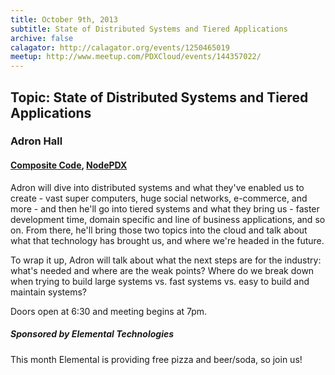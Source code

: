 ```yaml
---
title: October 9th, 2013
subtitle: State of Distributed Systems and Tiered Applications
archive: false
calagator: http://calagator.org/events/1250465019
meetup: http://www.meetup.com/PDXCloud/events/144357022/
---
```


## Topic: State of Distributed Systems and Tiered Applications
### Adron Hall
#### [Composite Code](http://compositecode.com/), [NodePDX](http://nodepdx.org/)

Adron will dive into distributed systems and what they've enabled us to create - vast super computers, huge social networks, e-commerce, and more - and then he'll go into tiered systems and what they bring us - faster development time, domain specific and line of business applications, and so on. From there, he'll bring those two topics into the cloud and talk about what that technology has brought us, and where we're headed in the future.

To wrap it up, Adron will talk about what the next steps are for the industry: what's needed and where are the weak points? Where do we break down when trying to build large systems vs. fast systems vs. easy to build and maintain systems?

Doors open at 6:30 and meeting begins at 7pm.

##### Sponsored by Elemental Technologies

This month Elemental is providing free pizza and beer/soda, so join us!

